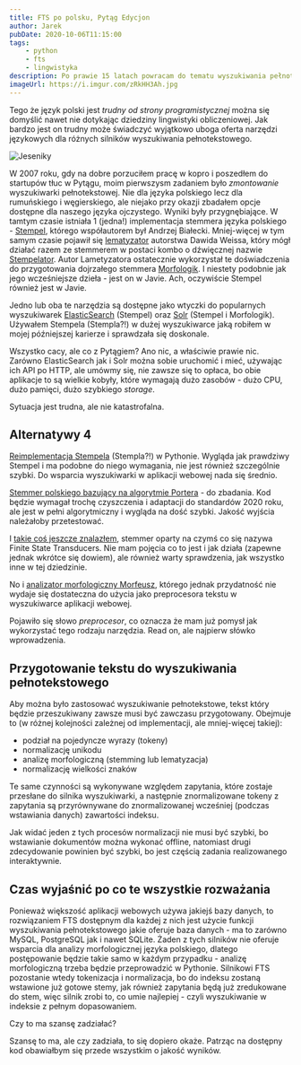 ```yaml
---
title: FTS po polsku, Pytąg Edycjon
author: Jarek
pubDate: 2020-10-06T11:15:00
tags:
    - python
    - fts
    - lingwistyka
description: Po prawie 15 latach powracam do tematu wyszukiwania pełnotekstowego w języku polskim. Przyjrzę się ponownie narzędziom i opcjom dostępnym w 2020 roku, a także spróbuję sformułować jakieś podpowiedzi, co w tej dziedzinie może zrobić programista w Pythonie chcący dołączyć do swojej aplikacji wyszukiwanie pełnotekstowe.
imageUrl: https://i.imgur.com/zRkHH3Ah.jpg
---
```


Tego że język polski jest _trudny od strony programistycznej_ można się domyślić nawet nie dotykając dziedziny lingwistyki obliczeniowej. Jak bardzo jest on trudny może świadczyć wyjątkowo uboga oferta narzędzi językowych dla różnych silników wyszukiwania pełnotekstowego.

![Jeseniky](https://i.imgur.com/zRkHH3Ah.jpg)

W 2007 roku, gdy na dobre porzuciłem pracę w kopro i poszedłem do startupów tłuc w Pytągu, moim pierwszysm zadaniem było _zmontowanie_ wyszukiwarki pełnotekstowej. Nie dla języka polskiego lecz dla rumuńskiego i węgierskiego, ale niejako przy okazji zbadałem opcje dostępne dla naszego języka ojczystego. Wyniki były przygnębiające. W tamtym czasie istniała 1 (jedna!) implementacja stemmera języka polskiego - [Stempel](http://www.getopt.org/stempel/), którego współautorem był Andrzej Białecki. Mniej-więcej w tym samym czasie pojawił się [lematyzator](http://www.cs.put.poznan.pl/dweiss/xml/projects/lametyzator/index.xml) autorstwa Dawida Weissa, który mógł działać razem ze stemmerem w postaci kombo o dźwięcznej nazwie [Stempelator](http://morfologik.blogspot.com/2006/08/stempelator-103.html). Autor Lametyzatora ostatecznie wykorzystał te doświadczenia do przygotowania dojrzałego stemmera [Morfologik](https://github.com/morfologik/morfologik-stemming). I niestety podobnie jak jego wcześniejsze dzieła - jest on w Javie. Ach, oczywiście Stempel również jest w Javie.

Jedno lub oba te narzędzia są dostępne jako wtyczki do popularnych wyszukiwarek [ElasticSearch](https://www.elastic.co/guide/en/elasticsearch/plugins/current/analysis-stempel.html) (Stempel) oraz [Solr](https://lucene.apache.org/solr/guide/8_6/language-analysis.html#polish) (Stempel i Morfologik). Używałem Stempela (Stempla?!) w dużej wyszukiwarce jaką robiłem w mojej późniejszej karierze i sprawdzała się doskonale.

Wszystko cacy, ale co z Pytągiem? Ano nic, a właściwie prawie nic. Zarówno ElasticSearch jak i Solr można sobie uruchomić i mieć, używając ich API po HTTP, ale umówmy się, nie zawsze się to opłaca, bo obie aplikacje to są wielkie kobyły, które wymagają dużo zasobów - dużo CPU, dużo pamięci, dużo szybkiego _storage_.

Sytuacja jest trudna, ale nie katastrofalna.

## Alternatywy 4

[Reimplementacja Stempela](https://github.com/dzieciou/pystempel) (Stempla?!) w Pythonie. Wygląda jak prawdziwy Stempel i ma podobne do niego wymagania, nie jest również szczególnie szybki. Do wsparcia wyszukiwarki w aplikacji webowej nada się średnio.

[Stemmer polskiego bazujący na algorytmie Portera](https://github.com/Tutanchamon/pl_stemmer) - do zbadania. Kod będzie wymagał trochę czyszczenia i adaptacji do standardów 2020 roku, ale jest w pełni algorytmiczny i wygląda na dość szybki. Jakość wyjścia należałoby przetestować.

I [takie coś jeszcze znalazłem](https://github.com/eugeniashurko/polish-stem), stemmer oparty na czymś co się nazywa Finite State Transducers. Nie mam pojęcia co to jest i jak działa (zapewne jednak wkrótce się dowiem), ale również warty sprawdzenia, jak wszystko inne w tej dziedzinie.

No i [analizator morfologiczny Morfeusz](http://morfeusz.sgjp.pl/), którego jednak przydatność nie wydaje się dostateczna do użycia jako preprocesora tekstu w wyszukiwarce aplikacji webowej.

Pojawiło się słowo _preprocesor_, co oznacza że mam już pomysł jak wykorzystać tego rodzaju narzędzia. Read on, ale najpierw słówko wprowadzenia.

## Przygotowanie tekstu do wyszukiwania pełnotekstowego

Aby można było zastosować wyszukiwanie pełnotekstowe, tekst który będzie przeszukiwany zawsze musi być zawczasu przygotowany. Obejmuje to (w różnej kolejności zależnej od implementacji, ale mniej-więcej takiej):

-   podział na pojedyncze wyrazy (tokeny)
-   normalizację unikodu
-   analizę morfologiczną (stemming lub lematyzacja)
-   normalizację wielkości znaków

Te same czynności są wykonywane względem zapytania, które zostaje przesłane do silnika wyszukiwarki, a następnie znormalizowane tokeny z zapytania są przyrównywane do znormalizowanej wcześniej (podczas wstawiania danych) zawartości indeksu.

Jak widać jeden z tych procesów normalizacji nie musi być szybki, bo wstawianie dokumentów można wykonać offline, natomiast drugi zdecydowanie powinien być szybki, bo jest częścią zadania realizowanego interaktywnie.

## Czas wyjaśnić po co te wszystkie rozważania

Ponieważ większość aplikacji webowych używa jakiejś bazy danych, to rozwiązaniem FTS dostępnym dla każdej z nich jest użycie funkcji wyszukiwania pełnotekstowego jakie oferuje baza danych - ma to zarówno MySQL, PostgreSQL jak i nawet SQLite. Żaden z tych silników nie oferuje wsparcia dla analizy morfologicznej języka polskiego, dlatego postępowanie będzie takie samo w każdym przypadku - analizę morfologiczną trzeba będzie przeprowadzić w Pythonie. Silnikowi FTS pozostanie wtedy tokenizacja i normalizacja, bo do indeksu zostaną wstawione już gotowe stemy, jak również zapytania będą już zredukowane do stem, więc silnik zrobi to, co umie najlepiej - czyli wyszukiwanie w indeksie z pełnym dopasowaniem.

Czy to ma szansę zadziałać?

Szansę to ma, ale czy zadziała, to się dopiero okaże. Patrząc na dostępny kod obawiałbym się przede wszystkim o jakość wyników.
